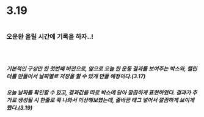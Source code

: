 <h1>3.19<h1>
<h3>오운완 올릴 시간에 기록을 하자..!<h3>
<br>
<h5>기본적인 구상만 한 첫번째 버전으로, 앞으로 오늘 한 운동 결과를 보여주는 박스와, 캘린더를 만들어서 날짜별로 저장을 할 수 있게 만들 예정이다.(3.17)<h5>
<h5>오늘 날짜를 확인할 수 있고, 결과값을 따로 박스에 담아 깔끔하게 표현하였다. 결과가 추가로 생성될 시 한줄로 쭉 나와서 이상해보였는데, 줄바꿈 태그 넣어서 깔끔하게 보이게 했다.(3.19)<h5>

